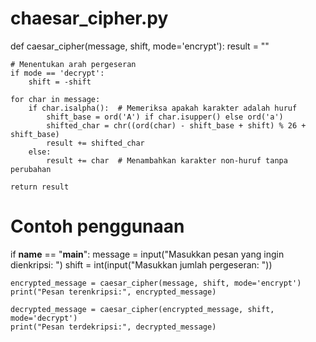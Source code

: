 # chaesar_cipher.py
def caesar_cipher(message, shift, mode='encrypt'):
    result = ""
    
    # Menentukan arah pergeseran
    if mode == 'decrypt':
        shift = -shift
    
    for char in message:
        if char.isalpha():  # Memeriksa apakah karakter adalah huruf
            shift_base = ord('A') if char.isupper() else ord('a')
            shifted_char = chr((ord(char) - shift_base + shift) % 26 + shift_base)
            result += shifted_char
        else:
            result += char  # Menambahkan karakter non-huruf tanpa perubahan
    
    return result

# Contoh penggunaan
if __name__ == "__main__":
    message = input("Masukkan pesan yang ingin dienkripsi: ")
    shift = int(input("Masukkan jumlah pergeseran: "))
    
    encrypted_message = caesar_cipher(message, shift, mode='encrypt')
    print("Pesan terenkripsi:", encrypted_message)
    
    decrypted_message = caesar_cipher(encrypted_message, shift, mode='decrypt')
    print("Pesan terdekripsi:", decrypted_message)

